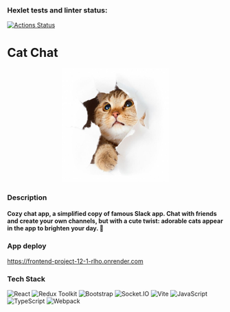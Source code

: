 ### Hexlet tests and linter status:
[![Actions Status](https://github.com/ogurtsovam/frontend-project-12/actions/workflows/hexlet-check.yml/badge.svg)](https://github.com/ogurtsovam/frontend-project-12/actions)

# Cat Chat

<p align="center">
  <img src="frontend/src/assets/wowCat.jpg" width="250" height="auto">
</p>

### Description

#### Cozy chat app, a simplified copy of famous Slack app. Chat with friends and create your own channels, but with a cute twist: adorable cats appear in the app to brighten your day. 🐾

### App deploy
https://frontend-project-12-1-rlho.onrender.com

### Tech Stack

<p>
  <img src="https://cdn.jsdelivr.net/gh/devicons/devicon/icons/react/react-original.svg" width="30" alt="React"/>
  <img src="https://cdn.jsdelivr.net/gh/devicons/devicon/icons/redux/redux-original.svg" width="30" alt="Redux Toolkit"/>
  <img src="https://cdn.jsdelivr.net/gh/devicons/devicon/icons/bootstrap/bootstrap-original.svg" width="30" alt="Bootstrap"/>
  <img src="https://cdn.jsdelivr.net/gh/devicons/devicon/icons/socketio/socketio-original.svg" width="30" alt="Socket.IO"/>
  <img src="https://cdn.jsdelivr.net/gh/devicons/devicon/icons/vitejs/vitejs-original.svg" width="30" alt="Vite"/>
  <img src="https://cdn.jsdelivr.net/gh/devicons/devicon/icons/javascript/javascript-original.svg" width="30" alt="JavaScript"/>
  <img src="https://cdn.jsdelivr.net/gh/devicons/devicon/icons/typescript/typescript-original.svg" width="30" alt="TypeScript"/>
  <img src="https://cdn.jsdelivr.net/gh/devicons/devicon/icons/webpack/webpack-original.svg" width="30" alt="Webpack"/>
</p>
